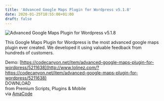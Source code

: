 ```yaml
---
title: 'Advanced Google Maps Plugin for Wordpress v5.1.8'
date: 2020-01-25T10:55:00+01:00
draft: false
---
```


![Advanced Google Maps Plugin for Wordpress v5.1.8](http://www.codelist.cc/uploads/posts/2018-04/1524380302_advanced-google-maps-plugin-for-wordpress.png "Advanced Google Maps Plugin for Wordpress v5.1.8")  
  
This Google Maps Plugin for Wordpress is the most advanced google maps plugin ever created. We developed it using valuable feedback from hundreds of customers.  
  
Demo: [https://codecanyon.net/item/advanced-google-maps-plugin-for-wordpress/5211638](http://www.lolinez.com/?https://codecanyon.net/item/advanced-google-maps-plugin-for-wordpress/5211638)  
DOWNLOAD  
from Premium Scripts, Plugins & Mobile  
via [AmaCode](https://amazcode.ooo)